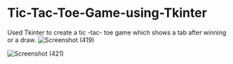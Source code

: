 # Tic-Tac-Toe-Game-using-Tkinter
Used Tkinter to create a tic -tac- toe game which shows a tab after winning or a draw.
![Screenshot (419)](https://github.com/jks1111/Tic-Tac-Toe-Game-using-Tkinter/assets/98639253/31df77f5-6cfb-4d94-b4bd-e568a8572398)

![Screenshot (421)](https://github.com/jks1111/Tic-Tac-Toe-Game-using-Tkinter/assets/98639253/ec8fe317-e3f1-4992-871a-c113db7e41db)



